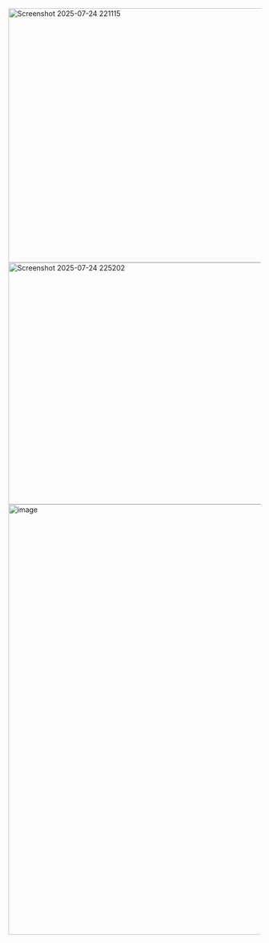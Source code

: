 <img width="792" height="507" alt="Screenshot 2025-07-24 221115" src="https://github.com/user-attachments/assets/ea8a6eb6-911d-4d7d-adac-4e50a73f5ecf" />

<img width="1430" height="482" alt="Screenshot 2025-07-24 225202" src="https://github.com/user-attachments/assets/6a988797-aab2-4277-91c6-998dc1099279" />

<img width="1725" height="858" alt="image" src="https://github.com/user-attachments/assets/30597fca-f11b-4180-8ac0-3e0cd2b3c3b1" />
